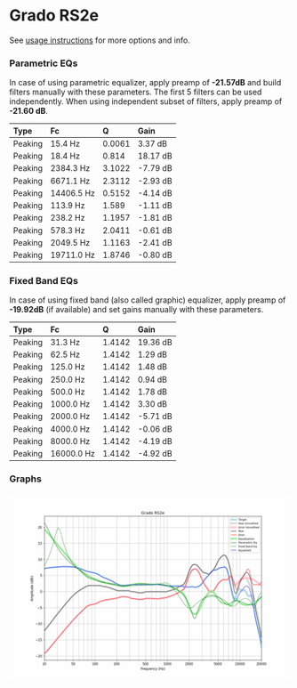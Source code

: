 # Grado RS2e
See [usage instructions](https://github.com/jaakkopasanen/AutoEq#usage) for more options and info.

### Parametric EQs
In case of using parametric equalizer, apply preamp of **-21.57dB** and build filters manually
with these parameters. The first 5 filters can be used independently.
When using independent subset of filters, apply preamp of **-21.60 dB**.

| Type    | Fc         |      Q | Gain     |
|:--------|:-----------|:-------|:---------|
| Peaking | 15.4 Hz    | 0.0061 | 3.37 dB  |
| Peaking | 18.4 Hz    | 0.814  | 18.17 dB |
| Peaking | 2384.3 Hz  | 3.1022 | -7.79 dB |
| Peaking | 6671.1 Hz  | 2.3112 | -2.93 dB |
| Peaking | 14406.5 Hz | 0.5152 | -4.14 dB |
| Peaking | 113.9 Hz   | 1.589  | -1.11 dB |
| Peaking | 238.2 Hz   | 1.1957 | -1.81 dB |
| Peaking | 578.3 Hz   | 2.0411 | -0.61 dB |
| Peaking | 2049.5 Hz  | 1.1163 | -2.41 dB |
| Peaking | 19711.0 Hz | 1.8746 | -0.80 dB |

### Fixed Band EQs
In case of using fixed band (also called graphic) equalizer, apply preamp of **-19.92dB**
(if available) and set gains manually with these parameters.

| Type    | Fc         |      Q | Gain     |
|:--------|:-----------|:-------|:---------|
| Peaking | 31.3 Hz    | 1.4142 | 19.36 dB |
| Peaking | 62.5 Hz    | 1.4142 | 1.29 dB  |
| Peaking | 125.0 Hz   | 1.4142 | 1.48 dB  |
| Peaking | 250.0 Hz   | 1.4142 | 0.94 dB  |
| Peaking | 500.0 Hz   | 1.4142 | 1.78 dB  |
| Peaking | 1000.0 Hz  | 1.4142 | 3.30 dB  |
| Peaking | 2000.0 Hz  | 1.4142 | -5.71 dB |
| Peaking | 4000.0 Hz  | 1.4142 | -0.06 dB |
| Peaking | 8000.0 Hz  | 1.4142 | -4.19 dB |
| Peaking | 16000.0 Hz | 1.4142 | -4.92 dB |

### Graphs
![](./Grado%20RS2e.png)